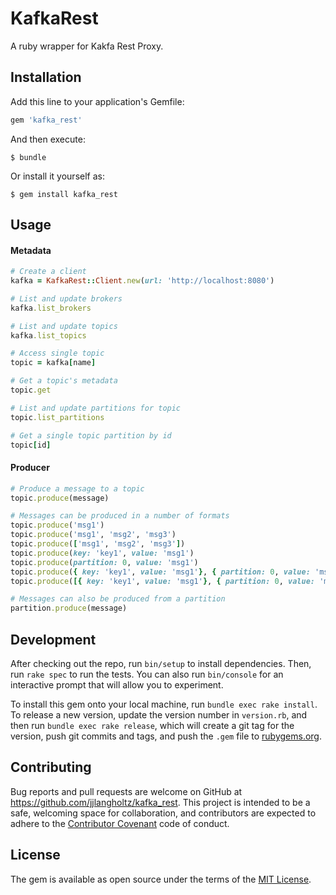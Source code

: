 # KafkaRest

A ruby wrapper for Kakfa Rest Proxy.

## Installation

Add this line to your application's Gemfile:

```ruby
gem 'kafka_rest'
```

And then execute:

    $ bundle

Or install it yourself as:

    $ gem install kafka_rest

## Usage

#### Metadata

```ruby
# Create a client
kafka = KafkaRest::Client.new(url: 'http://localhost:8080')

# List and update brokers
kafka.list_brokers

# List and update topics
kafka.list_topics

# Access single topic
topic = kafka[name]

# Get a topic's metadata
topic.get

# List and update partitions for topic
topic.list_partitions

# Get a single topic partition by id
topic[id]
```

#### Producer

```ruby
# Produce a message to a topic
topic.produce(message)

# Messages can be produced in a number of formats
topic.produce('msg1')
topic.produce('msg1', 'msg2', 'msg3')
topic.produce(['msg1', 'msg2', 'msg3'])
topic.produce(key: 'key1', value: 'msg1')
topic.produce(partition: 0, value: 'msg1')
topic.produce({ key: 'key1', value: 'msg1'}, { partition: 0, value: 'msg2' })
topic.produce([{ key: 'key1', value: 'msg1'}, { partition: 0, value: 'msg2' }])

# Messages can also be produced from a partition
partition.produce(message)
```

## Development

After checking out the repo, run `bin/setup` to install dependencies. Then, run `rake spec` to run the tests. You can also run `bin/console` for an interactive prompt that will allow you to experiment.

To install this gem onto your local machine, run `bundle exec rake install`. To release a new version, update the version number in `version.rb`, and then run `bundle exec rake release`, which will create a git tag for the version, push git commits and tags, and push the `.gem` file to [rubygems.org](https://rubygems.org).

## Contributing

Bug reports and pull requests are welcome on GitHub at https://github.com/jjlangholtz/kafka_rest. This project is intended to be a safe, welcoming space for collaboration, and contributors are expected to adhere to the [Contributor Covenant](http://contributor-covenant.org) code of conduct.

## License

The gem is available as open source under the terms of the [MIT License](http://opensource.org/licenses/MIT).
